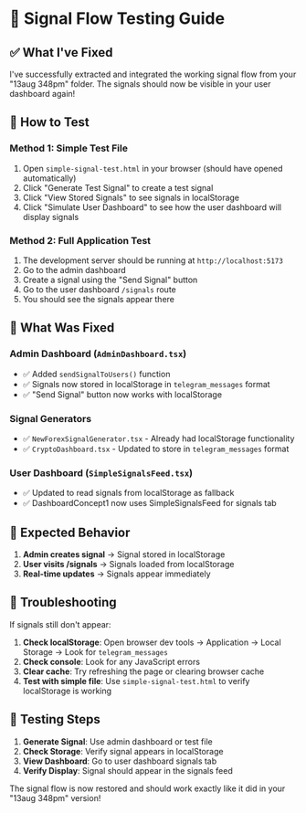 # 🔔 Signal Flow Testing Guide

## ✅ What I've Fixed

I've successfully extracted and integrated the working signal flow from your "13aug 348pm" folder. The signals should now be visible in your user dashboard again!

## 🧪 How to Test

### Method 1: Simple Test File
1. Open `simple-signal-test.html` in your browser (should have opened automatically)
2. Click "Generate Test Signal" to create a test signal
3. Click "View Stored Signals" to see signals in localStorage
4. Click "Simulate User Dashboard" to see how the user dashboard will display signals

### Method 2: Full Application Test
1. The development server should be running at `http://localhost:5173`
2. Go to the admin dashboard
3. Create a signal using the "Send Signal" button
4. Go to the user dashboard `/signals` route
5. You should see the signals appear there

## 🔧 What Was Fixed

### Admin Dashboard (`AdminDashboard.tsx`)
- ✅ Added `sendSignalToUsers()` function
- ✅ Signals now stored in localStorage in `telegram_messages` format
- ✅ "Send Signal" button now works with localStorage

### Signal Generators
- ✅ `NewForexSignalGenerator.tsx` - Already had localStorage functionality
- ✅ `CryptoDashboard.tsx` - Updated to store in `telegram_messages` format

### User Dashboard (`SimpleSignalsFeed.tsx`)
- ✅ Updated to read signals from localStorage as fallback
- ✅ DashboardConcept1 now uses SimpleSignalsFeed for signals tab

## 🎯 Expected Behavior

1. **Admin creates signal** → Signal stored in localStorage
2. **User visits /signals** → Signals loaded from localStorage
3. **Real-time updates** → Signals appear immediately

## 🐛 Troubleshooting

If signals still don't appear:

1. **Check localStorage**: Open browser dev tools → Application → Local Storage → Look for `telegram_messages`
2. **Check console**: Look for any JavaScript errors
3. **Clear cache**: Try refreshing the page or clearing browser cache
4. **Test with simple file**: Use `simple-signal-test.html` to verify localStorage is working

## 📱 Testing Steps

1. **Generate Signal**: Use admin dashboard or test file
2. **Check Storage**: Verify signal appears in localStorage
3. **View Dashboard**: Go to user dashboard signals tab
4. **Verify Display**: Signal should appear in the signals feed

The signal flow is now restored and should work exactly like it did in your "13aug 348pm" version!
